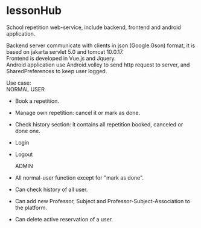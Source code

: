 # lessonHub
School repetition web-service, include backend, frontend and android application. <br>

Backend server communicate with clients in json (Google.Gson) format, it is based on jakarta servlet 5.0 and tomcat 10.0.17. <br>
Frontend is developed in Vue.js and Jquery. <br>
Android application use Android.volley to send http request to server, and SharedPreferences to keep user logged. <br>

Use case: <br>
  NORMAL USER <br>
- Book a repetition. <br>
- Manage own repetition: cancel it or mark as done.
- Check history section: it contains all repetition booked, canceled or done one.
- Login
- Logout
  
  ADMIN <br>
- All normal-user function except for "mark as done". <br>
- Can check history of all user. <br>
- Can add new Professor, Subject and Professor-Subject-Association to the platform. <br>
- Can delete active reservation of a user. <br>
